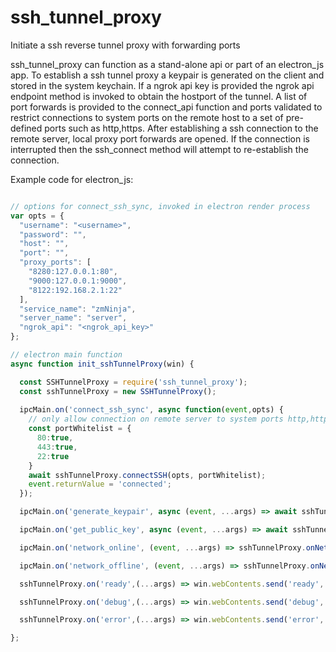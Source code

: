 # ssh_tunnel_proxy
Initiate a ssh reverse tunnel proxy with forwarding ports

ssh_tunnel_proxy can function as a stand-alone api or part of an electron_js app. To establish a ssh tunnel proxy a keypair is generated on the client and stored in the system keychain.
If a ngrok api key is provided the ngrok api endpoint method is invoked to obtain the hostport of
the tunnel. A list of port forwards is provided to the connect_api function and ports validated to restrict connections to system ports on the remote host to a set of pre-defined ports such as http,https. After establishing a ssh connection to the remote server, local proxy port forwards are opened. If the connection is interrupted then the ssh_connect method will attempt to re-establish the connection.

Example code for electron_js:
```js

// options for connect_ssh_sync, invoked in electron render process
var opts = {
  "username": "<username>",
  "password": "",
  "host": "",
  "port": "",
  "proxy_ports": [
    "8280:127.0.0.1:80",
    "9000:127.0.0.1:9000",
    "8122:192.168.2.1:22"
  ],
  "service_name": "zmNinja",
  "server_name": "server",
  "ngrok_api": "<ngrok_api_key>"
};

// electron main function
async function init_sshTunnelProxy(win) {

  const SSHTunnelProxy = require('ssh_tunnel_proxy');
  const sshTunnelProxy = new SSHTunnelProxy();
  
  ipcMain.on('connect_ssh_sync', async function(event,opts) {
    // only allow connection on remote server to system ports http,https,ssh and user ports >1023
    const portWhitelist = {
      80:true,
      443:true,
      22:true
    }
    await sshTunnelProxy.connectSSH(opts, portWhitelist);
    event.returnValue = 'connected';
  });

  ipcMain.on('generate_keypair', async (event, ...args) => await sshTunnelProxy.generateAndStoreKeypair(...args));

  ipcMain.on('get_public_key', async (event, ...args) => await sshTunnelProxy.getPublicKey(...args));

  ipcMain.on('network_online', (event, ...args) => sshTunnelProxy.onNetworkOnline(...args));

  ipcMain.on('network_offline', (event, ...args) => sshTunnelProxy.onNetworkOffline(...args));

  sshTunnelProxy.on('ready',(...args) => win.webContents.send('ready',...args));

  sshTunnelProxy.on('debug',(...args) => win.webContents.send('debug',...args));

  sshTunnelProxy.on('error',(...args) => win.webContents.send('error',...args));

};
```